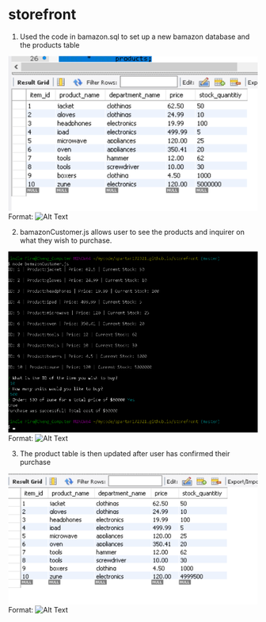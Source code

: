 # storefront

1) Used the code in bamazon.sql to set up a new bamazon database and the products table

![Before table](/beforetable.png)
Format: ![Alt Text](url)

2) bamazonCustomer.js allows user to see the products and inquirer on what they wish to purchase. 

![CLI Image](/cli.png)
Format: ![Alt Text](url)

3) The product table is then updated after user has confirmed their purchase

![CLI Image](/aftertable.png)
Format: ![Alt Text](url)